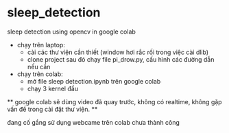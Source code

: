 # sleep_detection
sleep detection using opencv in google colab

- chạy trên laptop: 
  - cài các thư viện cần thiết (window hơi rắc rối trong việc cài dlib)
  - clone project sau đó chạy file pi_drow.py, cấu hình các đường dẫn nếu cần
- chạy trên colab: 
  - mở file sleep detection.ipynb trên google colab
  - chạy 3 kernel đầu
  
** google colab sẽ dùng video đã quay trước, không có realtime, không gặp vấn đề trong cài 
đặt thư viện. **

đang cố gắng sử dụng webcame trên colab chưa thành công
